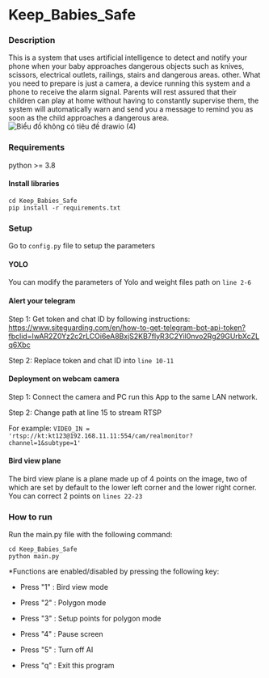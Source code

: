 # Keep_Babies_Safe
### Description
This is a system that uses artificial intelligence to detect and notify your phone when your baby approaches dangerous objects such as knives, scissors, electrical outlets, railings, stairs and dangerous areas. other. What you need to prepare is just a camera, a device running this system and a phone to receive the alarm signal. Parents will rest assured that their children can play at home without having to constantly supervise them, the system will automatically warn and send you a message to remind you as soon as the child approaches a dangerous area.
![Biểu đồ không có tiêu đề drawio (4)](https://user-images.githubusercontent.com/84137684/219955247-7e9563a3-b052-4008-afb7-6903e16ed40e.png)

### Requirements
python >= 3.8
#### Install libraries
```
cd Keep_Babies_Safe
pip install -r requirements.txt
```
### Setup
Go to `config.py` file to setup the parameters
#### YOLO
You can modify the parameters of Yolo and weight files path on `line 2-6` 
#### Alert your telegram
Step 1: Get token and chat ID by following instructions: https://www.siteguarding.com/en/how-to-get-telegram-bot-api-token?fbclid=IwAR2Z0Yz2c2rLCOi6eA8BxjS2KB7flyR3C2Yil0nvo2Rg29GUrbXcZLq6Xbc

Step 2: Replace token and chat ID into `line 10-11`
#### Deployment on webcam camera
Step 1: Connect the camera and PC run this App to the same LAN network.

Step 2: Change path at line 15 to stream RTSP

For example:
`VIDEO_IN = 'rtsp://kt:kt123@192.168.11.11:554/cam/realmonitor?channel=1&subtype=1'`
#### Bird view plane
The bird view plane is a plane made up of 4 points on the image, two of which are set by default to the lower left corner and the lower right corner. You can correct 2 points on `lines 22-23`

### How to run
Run the main.py file with the following command:

```
cd Keep_Babies_Safe
python main.py
```

*Functions are enabled/disabled by pressing the following key:

- Press "1" : Bird view mode

- Press "2" : Polygon mode

- Press "3" : Setup points for polygon mode

- Press "4" : Pause screen

- Press "5" : Turn off AI

- Press "q" : Exit this program
